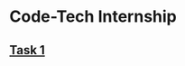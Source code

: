 # Code-Tech Internship
## [Task 1](https://github.com/Keviinn1755/Code-Tech-Assignment/tree/Task-1)
